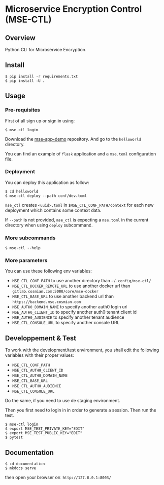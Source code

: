 # Microservice Encryption Control (MSE-CTL)

## Overview

Python CLI for Microservice Encryption.

## Install

```console
$ pip install -r requirements.txt
$ pip install -U .
```

## Usage

### Pre-requisites

First of all sign up or sign in using:

```console
$ mse-ctl login
```

Download the [mse-app-demo](http://gitlab.cosmian.com/core/mse-app-demo) repository. And go to the `helloworld` directory.

You can find an example of `flask` application and a `mse.toml` configuration file.

### Deployment

You can deploy this application as follow:

```console
$ cd helloworld
$ mse-ctl deploy --path conf/dev.toml
```

`mse_ctl` creates `<uuid>.toml` in `$MSE_CTL_CONF_PATH/context` for each new deployment which contains some context data.

If `--path` is not provided, `mse_ctl` is expecting a `mse.toml` in the current directory when using `deploy` subcommand.

### More subcommands

```console
$ mse-ctl --help
```

### More parameters

You can use these following env variables:

- `MSE_CTL_CONF_PATH` to use another directory than `~/.config/mse-ctl/`
- `MSE_CTL_DOCKER_REMOTE_URL` to use another docker url than `gitlab.cosmian.com:5000/core/mse-docker`
- `MSE_CTL_BASE_URL` to use another backend url than `https://backend.mse.cosmian.com`
- `MSE_AUTH0_DOMAIN_NAME` to specify another auth0 login url
- `MSE_AUTH0_CLIENT_ID` to specify another auth0 tenant client id
- `MSE_AUTH0_AUDIENCE` to specify another tenant audience
- `MSE_CTL_CONSOLE_URL` to specify another console URL

## Developpement & Test

To work with the development/test environment, you shall edit the following variables with their proper values:

- `MSE_CTL_CONF_PATH`
- `MSE_CTL_AUTH0_CLIENT_ID`
- `MSE_CTL_AUTH0_DOMAIN_NAME`
- `MSE_CTL_BASE_URL`
- `MSE_CTL_AUTH0_AUDIENCE`
- `MSE_CTL_CONSOLE_URL`

Do the same, if you need to use de staging environment.

Then you first need to login in in order to generate a session. Then run the test.
```console
$ mse-ctl login
$ export MSE_TEST_PRIVATE_KEY="EDIT"
$ export MSE_TEST_PUBLIC_KEY="EDIT"
$ pytest
```

## Documentation

```console
$ cd documentation
$ mkdocs serve
```

then open your browser on: `http://127.0.0.1:8003/`

